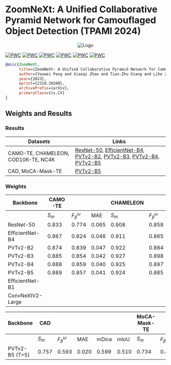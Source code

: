 # ZoomNeXt: A Unified Collaborative Pyramid Network for Camouflaged Object Detection (TPAMI 2024)

<div align="center">
  <img src="https://github.com/lartpang/ZoomNeXt/assets/26847524/f43f773b-a81f-4c64-a809-9764b53dd52c" alt="Logo">
</div>

[![PWC](https://img.shields.io/endpoint.svg?url=https://paperswithcode.com/badge/zoomnext-a-unified-collaborative-pyramid/camouflaged-object-segmentation-on-camo)](https://paperswithcode.com/sota/camouflaged-object-segmentation-on-camo?p=zoomnext-a-unified-collaborative-pyramid) [![PWC](https://img.shields.io/endpoint.svg?url=https://paperswithcode.com/badge/zoomnext-a-unified-collaborative-pyramid/camouflaged-object-segmentation-on-chameleon)](https://paperswithcode.com/sota/camouflaged-object-segmentation-on-chameleon?p=zoomnext-a-unified-collaborative-pyramid) [![PWC](https://img.shields.io/endpoint.svg?url=https://paperswithcode.com/badge/zoomnext-a-unified-collaborative-pyramid/camouflaged-object-segmentation-on-cod)](https://paperswithcode.com/sota/camouflaged-object-segmentation-on-cod?p=zoomnext-a-unified-collaborative-pyramid) [![PWC](https://img.shields.io/endpoint.svg?url=https://paperswithcode.com/badge/zoomnext-a-unified-collaborative-pyramid/camouflaged-object-segmentation-on-nc4k)](https://paperswithcode.com/sota/camouflaged-object-segmentation-on-nc4k?p=zoomnext-a-unified-collaborative-pyramid) [![PWC](https://img.shields.io/endpoint.svg?url=https://paperswithcode.com/badge/zoomnext-a-unified-collaborative-pyramid/camouflaged-object-segmentation-on-moca-mask)](https://paperswithcode.com/sota/camouflaged-object-segmentation-on-moca-mask?p=zoomnext-a-unified-collaborative-pyramid) [![PWC](https://img.shields.io/endpoint.svg?url=https://paperswithcode.com/badge/zoomnext-a-unified-collaborative-pyramid/camouflaged-object-segmentation-on)](https://paperswithcode.com/sota/camouflaged-object-segmentation-on?p=zoomnext-a-unified-collaborative-pyramid)


```bibtex
@misc{ZoomNeXt,
      title={ZoomNeXt: A Unified Collaborative Pyramid Network for Camouflaged Object Detection},
      author={Youwei Pang and Xiaoqi Zhao and Tian-Zhu Xiang and Lihe Zhang and Huchuan Lu},
      year={2023},
      eprint={2310.20208},
      archivePrefix={arXiv},
      primaryClass={cs.CV}
}
```

## Weights and Results

### Results

| Datasets                            | Links                                                                                                                                                                                                                                                                                                                                                                                                                                                                                                                                                                                                                                                    |
| ----------------------------------- | -------------------------------------------------------------------------------------------------------------------------------------------------------------------------------------------------------------------------------------------------------------------------------------------------------------------------------------------------------------------------------------------------------------------------------------------------------------------------------------------------------------------------------------------------------------------------------------------------------------------------------------------------------- |
| CAMO-TE, CHAMELEON, COD10K-TE, NC4K | [ResNet-50](https://github.com/lartpang/ZoomNeXt/releases/download/prediction-v0.1/zoomnext_res50.7z), [EfficientNet-B4](https://github.com/lartpang/ZoomNeXt/releases/download/prediction-v0.1/zoomnext_efficientb4.7z), [PVTv2-B2](https://github.com/lartpang/ZoomNeXt/releases/download/prediction-v0.1/zoomnext_pvtv2b2.7z), [PVTv2-B3](https://github.com/lartpang/ZoomNeXt/releases/download/prediction-v0.1/zoomnext_pvtv2b3.7z), [PVTv2-B4](https://github.com/lartpang/ZoomNeXt/releases/download/prediction-v0.1/zoomnext_pvtv2b4.7z), [PVTv2-B5](https://github.com/lartpang/ZoomNeXt/releases/download/prediction-v0.1/zoomnext_pvtv2b5.7z) |
| CAD, MoCA-Mask-TE                   | [PVTv2-B5](https://github.com/lartpang/ZoomNeXt/releases/download/prediction-v0.1/zoomnext_pvtv2b5_video.7z)                                                                                                                                                                                                                                                                                                                                                                                                                                                                                                                                             |

### Weights

| Backbone         | CAMO-TE |                      |       | CHAMELEON |                      |       | COD10K-TE |                      |       | NC4K  |                      |       | Links                                                                                                   |
| ---------------- | ------- | -------------------- | ----- | --------- | -------------------- | ----- | --------- | -------------------- | ----- | ----- | -------------------- | ----- | ------------------------------------------------------------------------------------------------------- |
|                  | $S_m$   | $F^{\omega}_{\beta}$ | MAE   | $S_m$     | $F^{\omega}_{\beta}$ | MAE   | $S_m$     | $F^{\omega}_{\beta}$ | MAE   | $S_m$ | $F^{\omega}_{\beta}$ | MAE   |                                                                                                         |
| ResNet-50        | 0.833   | 0.774                | 0.065 | 0.908     | 0.858                | 0.021 | 0.861     | 0.768                | 0.026 | 0.874 | 0.816                | 0.037 | [Weight](https://github.com/lartpang/ZoomNeXt/releases/download/weights-v0.2/resnet50-zoomnext.pth)     |
| EfficientNet-B4  | 0.867   | 0.824                | 0.046 | 0.911     | 0.865                | 0.020 | 0.875     | 0.797                | 0.021 | 0.884 | 0.837                | 0.032 | [Weight](https://github.com/lartpang/ZoomNeXt/releases/download/weights-v0.2/eff-b4-zoomnext.pth)       |
| PVTv2-B2         | 0.874   | 0.839                | 0.047 | 0.922     | 0.884                | 0.017 | 0.887     | 0.818                | 0.019 | 0.892 | 0.852                | 0.030 | [Weight](https://github.com/lartpang/ZoomNeXt/releases/download/weights-v0.2/pvtv2-b2-zoomnext.pth)     |
| PVTv2-B3         | 0.885   | 0.854                | 0.042 | 0.927     | 0.898                | 0.017 | 0.895     | 0.829                | 0.018 | 0.900 | 0.861                | 0.028 | [Weight](https://github.com/lartpang/ZoomNeXt/releases/download/weights-v0.2/pvtv2-b3-zoomnext.pth)     |
| PVTv2-B4         | 0.888   | 0.859                | 0.040 | 0.925     | 0.897                | 0.016 | 0.898     | 0.838                | 0.017 | 0.900 | 0.865                | 0.028 | [Weight](https://github.com/lartpang/ZoomNeXt/releases/download/weights-v0.2/pvtv2-b4-zoomnext.pth)     |
| PVTv2-B5         | 0.889   | 0.857                | 0.041 | 0.924     | 0.885                | 0.018 | 0.898     | 0.827                | 0.018 | 0.903 | 0.863                | 0.028 | [Weight](https://github.com/lartpang/ZoomNeXt/releases/download/weights-v0.2/pvtv2-b5-zoomnext.pth)     |
| EfficientNet-B1  |         |                      |       |           |                      |       |           |                      |       |       |                      |       | [Weight](https://github.com/lartpang/ZoomNeXt/releases/download/weights-v0.2/eff-b1-zoomnext.pth)       |
| ConvNeXtV2-Large |         |                      |       |           |                      |       |           |                      |       |       |                      |       | [Weight](https://github.com/lartpang/ZoomNeXt/releases/download/weights-v0.2/convnextv2-l-zoomnext.pth) |

| Backbone        | CAD   |                      |       |       |       | MoCA-Mask-TE |                      |       |       |       | Links                                                                                                      |
| --------------- | ----- | -------------------- | ----- | ----- | ----- | ------------ | -------------------- | ----- | ----- | ----- | ---------------------------------------------------------------------------------------------------------- |
|                 | $S_m$ | $F^{\omega}_{\beta}$ | MAE   | mDice | mIoU  | $S_m$        | $F^{\omega}_{\beta}$ | MAE   | mDice | mIoU  |                                                                                                            |
| PVTv2-B5  (T=5) | 0.757 | 0.593                | 0.020 | 0.599 | 0.510 | 0.734        | 0.476                | 0.010 | 0.497 | 0.422 | [Weight](https://github.com/lartpang/ZoomNeXt/releases/download/weights-v0.2/pvtv2-b5-5frame-zoomnext.pth) |

